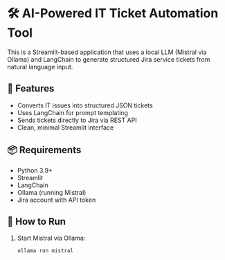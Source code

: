 # 🛠️ AI-Powered IT Ticket Automation Tool

This is a Streamlit-based application that uses a local LLM (Mistral via Ollama) and LangChain to generate structured Jira service tickets from natural language input.

## 🔧 Features
- Converts IT issues into structured JSON tickets
- Uses LangChain for prompt templating
- Sends tickets directly to Jira via REST API
- Clean, minimal Streamlit interface

## 📦 Requirements
- Python 3.9+
- Streamlit
- LangChain
- Ollama (running Mistral)
- Jira account with API token

## 🚀 How to Run
1. Start Mistral via Ollama:
   ```bash
   ollama run mistral
